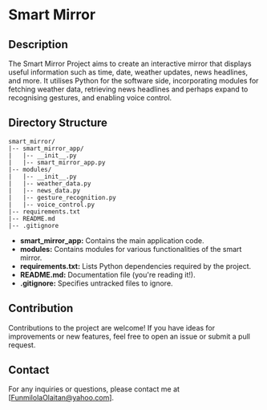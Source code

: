 # Smart Mirror 

## Description
The Smart Mirror Project aims to create an interactive mirror that displays useful information such as time, date, weather updates, news headlines, and more. It utilises Python for the software side, incorporating modules for fetching weather data, retrieving news headlines and perhaps expand to recognising gestures, and enabling voice control.

## Directory Structure
```
smart_mirror/
|-- smart_mirror_app/
|   |-- __init__.py
|   |-- smart_mirror_app.py
|-- modules/
|   |-- __init__.py
|   |-- weather_data.py
|   |-- news_data.py
|   |-- gesture_recognition.py
|   |-- voice_control.py
|-- requirements.txt
|-- README.md
|-- .gitignore
```

- **smart_mirror_app:** Contains the main application code.
- **modules:** Contains modules for various functionalities of the smart mirror.
- **requirements.txt:** Lists Python dependencies required by the project.
- **README.md:** Documentation file (you're reading it!).
- **.gitignore:** Specifies untracked files to ignore.

## Contribution
Contributions to the project are welcome! If you have ideas for improvements or new features, feel free to open an issue or submit a pull request.

## Contact
For any inquiries or questions, please contact me at [FunmilolaOlaitan@yahoo.com].
